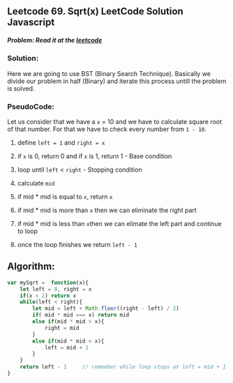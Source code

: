 ## Leetcode 69. Sqrt(x) LeetCode Solution Javascript

##### Problem: Read it at the [leetcode](https://leetcode.com/problems/sqrtx/)

### Solution:
Here we are going to use BST (Binary Search Technique). Basically we divide our problem in half (Binary) and iterate this process untill the problem is solved.


### PseudoCode:
Let us consider that we have a `x` = 10 and we have to calculate square root of that number. For that we have to check every number from `1 - 10`.

1.  define `left = 1` and `right = x`

2.  if `x` is 0, return 0 and if `x` is 1, return 1 - Base condition
3.  loop until `left` < `right` - Stopping condition
4.  calculate `mid`
5.  if mid * mid is equal to `x`, return `x`
6.  if mid * mid is more than `x` then we can eliminate the right part 
7.  if mid * mid is less than `x`then we can elimate the left part and continue to loop
8.  once the loop finishes we return `left - 1`

## Algorithm: 
```js
var mySqrt =  function(x){
    let left = 0, right = x
    if(x < 2) return x
    while(left < right){
        let mid = left + Math.floor((right - left) / 2)
        if( mid * mid === x) return mid
        else if(mid * mid > x){
            right = mid 
        }
        else if(mid * mid < x){
            left = mid + 1
        }
    }
    return left - 1     // remember while loop stops at left = mid + 1 
}
```